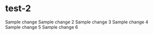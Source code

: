 # test-2
Sample change
Sample change 2
Sample change 3
Sample change 4
Sample change 5
Sample change 6
